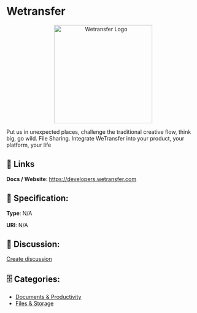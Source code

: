 # Wetransfer
<p align="center">
    <img width="256" src="https://raw.githubusercontent.com/apis-list/apis-list/main/apis/wetransfer/logo_256x256.png" alt="Wetransfer Logo"/>
</p>

Put us in unexpected places, challenge the traditional creative flow, think big, go wild. File Sharing.  Integrate WeTransfer into your product, your platform, your life

##  🔗 Links
**Docs / Website**: https://developers.wetransfer.com

## 🧬 Specification:
**Type**: N/A

**URI**: N/A

## 💬 Discussion:
[Create discussion](https://github.com/apis-list/apis-list/discussions/new)

## 🗄️ Categories:
- [Documents & Productivity](https://github.com/apis-list/apis-list#documents--productivity)
- [Files & Storage](https://github.com/apis-list/apis-list#files--storage)



